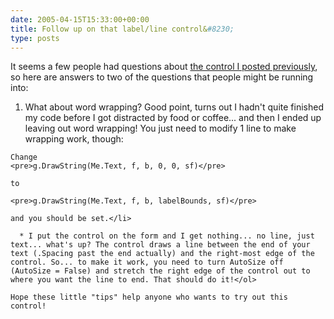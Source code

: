 ```yaml
---
date: 2005-04-15T15:33:00+00:00
title: Follow up on that label/line control&#8230;
type: posts
---
```

It seems a few people had questions about [the control I posted previously](http://blogs.duncanmackenzie.net/duncanma/archive/2005/04/14/1306.aspx), so here are answers to two of the questions that people might be running into:

  1. What about word wrapping? Good point, turns out I hadn't quite finished my code before I got distracted by food or coffee... and then I ended up leaving out word wrapping! You just need to modify 1 line to make wrapping work, though:

    Change
    <pre>g.DrawString(Me.Text, f, b, 0, 0, sf)</pre>

    to

    <pre>g.DrawString(Me.Text, f, b, labelBounds, sf)</pre>

    and you should be set.</li>

      * I put the control on the form and I get nothing... no line, just text... what's up? The control draws a line between the end of your text (.Spacing past the end actually) and the right-most edge of the control. So... to make it work, you need to turn AutoSize off (AutoSize = False) and stretch the right edge of the control out to where you want the line to end. That should do it!</ol>

    Hope these little "tips" help anyone who wants to try out this control!
